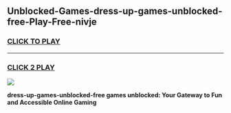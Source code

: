 
## Unblocked-Games-dress-up-games-unblocked-free-Play-Free-nivje
<h3>
<a href="https://premium76.site?title=dress-up-games-unblocked-free&ref=21A">CLICK TO PLAY</a></h3>
<hr>

<h3>
<a href="https://premium76.site?title=dress-up-games-unblocked-free&ref=21A">CLICK 2 PLAY</a>
  
</h3>

<a href="https://premium76.site?title=dress-up-games-unblocked-free&ref=21A"><img src="https://clearcache.store/games.png"></a>


**dress-up-games-unblocked-free games unblocked: Your Gateway to Fun and Accessible Online Gaming**
